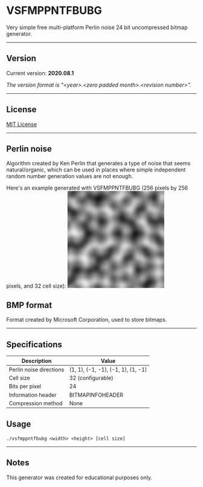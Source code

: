 # VSFMPPNTFBUBG
Very simple free multi-platform Perlin noise 24 bit uncompressed bitmap generator.

---

## Version
Current version: **2020.08.1**

*The version format is &quot;&lt;year&gt;.&lt;zero padded month&gt;.&lt;revision number&gt;&quot;.*

---

## License

[MIT License](LICENSE.md)

---

## Perlin noise
Algorithm created by Ken Perlin that generates a type of noise that seems natural/organic, which can be used in places where simple independent random number generation values are not enough.

Here's an example generated with VSFMPPNTFBUBG (256 pixels by 256 pixels, and 32 cell size):
![Perlin noise example](images/noise.bmp)

## BMP format

Format created by Microsoft Corporation, used to store bitmaps.

---

## Specifications

Description | Value
---|---
Perlin noise directions | (1, 1), (-1, -1), (-1, 1), (1, -1)
Cell size | 32 (configurable)
Bits per pixel | 24
Information header | BITMAPINFOHEADER
Compression method | None

## Usage

```
./vsfmppntfbubg <width> <height> [cell size]
```

---

## Notes

This generator was created for educational purposes only.